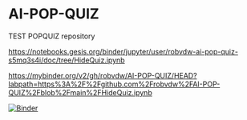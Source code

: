 # AI-POP-QUIZ
TEST POPQUIZ repository


https://notebooks.gesis.org/binder/jupyter/user/robvdw-ai-pop-quiz-s5mq3s4i/doc/tree/HideQuiz.ipynb


https://mybinder.org/v2/gh/robvdw/AI-POP-QUIZ/HEAD?labpath=https%3A%2F%2Fgithub.com%2Frobvdw%2FAI-POP-QUIZ%2Fblob%2Fmain%2FHideQuiz.ipynb

[![Binder](https://mybinder.org/badge_logo.svg)](https://mybinder.org/v2/gh/robvdw/AI-POP-QUIZ/HEAD?labpath=https%3A%2F%2Fgithub.com%2Frobvdw%2FAI-POP-QUIZ%2Fblob%2Fmain%2FHideQuiz.ipynb)

